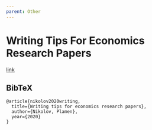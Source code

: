 ```yaml
---
parent: Other
---
```


# Writing Tips For Economics Research Papers

[link](https://dash.harvard.edu/handle/1/11041649)

## BibTeX
```
@article{nikolov2020writing,
  title={Writing tips for economics research papers},
  author={Nikolov, Plamen},
  year={2020}
}
```
